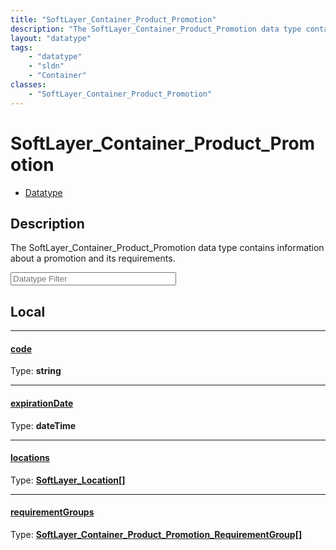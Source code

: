 ```yaml
---
title: "SoftLayer_Container_Product_Promotion"
description: "The SoftLayer_Container_Product_Promotion data type contains information about a promotion and its requirements."
layout: "datatype"
tags:
    - "datatype"
    - "sldn"
    - "Container"
classes:
    - "SoftLayer_Container_Product_Promotion"
---
```


# SoftLayer_Container_Product_Promotion
<div id='service-datatype'>
    <ul id='sldn-reference-tabs'>
        <li id='datatype'> <a href='/reference/datatypes/SoftLayer_Container_Product_Promotion' >Datatype</a></li>
    </ul>
</div>

## Description 
The SoftLayer_Container_Product_Promotion data type contains information about a promotion and its requirements. 





<!-- Filer BEGIN -->
<div class="view-filters">
        <div class="clearfix">
            <div class="search-input-box">
                <input placeholder="Datatype Filter" onkeyup="titleSearch(inputId='prop-input', divId='properties', elementClass='prop-row')" 
                    type="text" id="prop-input" value="" size="30" maxlength="128" class="form-text">
            </div>
        </div>
</div>
<!-- Filer END -->

<div id="properties" class="content">
<div id="localProperties" class="prop-content" >

## Local
<div class="prop-row">

-----
[code]: #code
#### [code]
  
<span class="type-label">Type: </span>**string**


</div>
<div class="prop-row">

-----
[expirationDate]: #expirationdate
#### [expirationDate]
  
<span class="type-label">Type: </span>**dateTime**


</div>
<div class="prop-row">

-----
[locations]: #locations
#### [locations]
  
<span class="type-label">Type: </span>**<a href='/reference/datatypes/SoftLayer_Location'>SoftLayer_Location[] </a>**


</div>
<div class="prop-row">

-----
[requirementGroups]: #requirementgroups
#### [requirementGroups]
  
<span class="type-label">Type: </span>**<a href='/reference/datatypes/SoftLayer_Container_Product_Promotion_RequirementGroup'>SoftLayer_Container_Product_Promotion_RequirementGroup[] </a>**


</div>
</div>
<!-- LOCAL PROPERTY END -->

</div>


